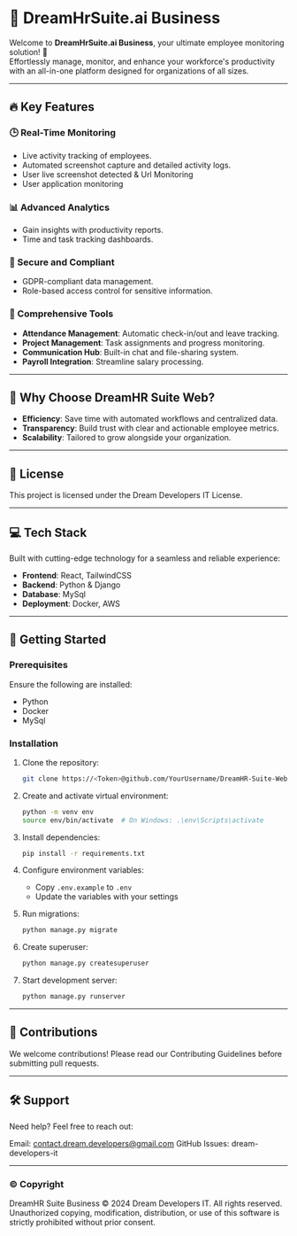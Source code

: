 # 🌟 DreamHrSuite.ai Business

Welcome to **DreamHrSuite.ai Business**, your ultimate employee monitoring solution! 🚀  
Effortlessly manage, monitor, and enhance your workforce's productivity with an all-in-one platform designed for organizations of all sizes.

---

## 🔥 Key Features

### 🕒 Real-Time Monitoring
- Live activity tracking of employees.
- Automated screenshot capture and detailed activity logs.
- User live screenshot detected & Url Monitoring 
- User application monitoring

### 📊 Advanced Analytics
- Gain insights with productivity reports.
- Time and task tracking dashboards.

### 🔐 Secure and Compliant
- GDPR-compliant data management.
- Role-based access control for sensitive information.

### 📂 Comprehensive Tools
- **Attendance Management**: Automatic check-in/out and leave tracking.
- **Project Management**: Task assignments and progress monitoring.
- **Communication Hub**: Built-in chat and file-sharing system.
- **Payroll Integration**: Streamline salary processing.

---

## 🌈 Why Choose DreamHR Suite Web?
- **Efficiency**: Save time with automated workflows and centralized data.
- **Transparency**: Build trust with clear and actionable employee metrics.
- **Scalability**: Tailored to grow alongside your organization.

---

## 📜 License
This project is licensed under the Dream Developers IT License.

---

## 💻 Tech Stack
Built with cutting-edge technology for a seamless and reliable experience:
- **Frontend**: React, TailwindCSS
- **Backend**: Python & Django
- **Database**: MySql
- **Deployment**: Docker, AWS

---

## 🚀 Getting Started

### Prerequisites
Ensure the following are installed:
- Python
- Docker
- MySql

### Installation
1. Clone the repository:
   ```bash
   git clone https://<Token>@github.com/YourUsername/DreamHR-Suite-Web.git
   ```

2. Create and activate virtual environment:
   ```bash
   python -m venv env
   source env/bin/activate  # On Windows: .\env\Scripts\activate
   ```

3. Install dependencies:
   ```bash
   pip install -r requirements.txt
   ```

4. Configure environment variables:
   - Copy `.env.example` to `.env`
   - Update the variables with your settings

5. Run migrations:
   ```bash
   python manage.py migrate
   ```

6. Create superuser:
   ```bash
   python manage.py createsuperuser
   ```

7. Start development server:
   ```bash
   python manage.py runserver
   ```

---

## 🤝 Contributions
We welcome contributions! Please read our Contributing Guidelines before submitting pull requests.

---

## 🛠️ Support
Need help? Feel free to reach out:

Email: contact.dream.developers@gmail.com
GitHub Issues: dream-developers-it

---

### ©️ Copyright
DreamHR Suite Business © 2024 Dream Developers IT.
All rights reserved. Unauthorized copying, modification, distribution, or use of this software is strictly prohibited without prior consent.
